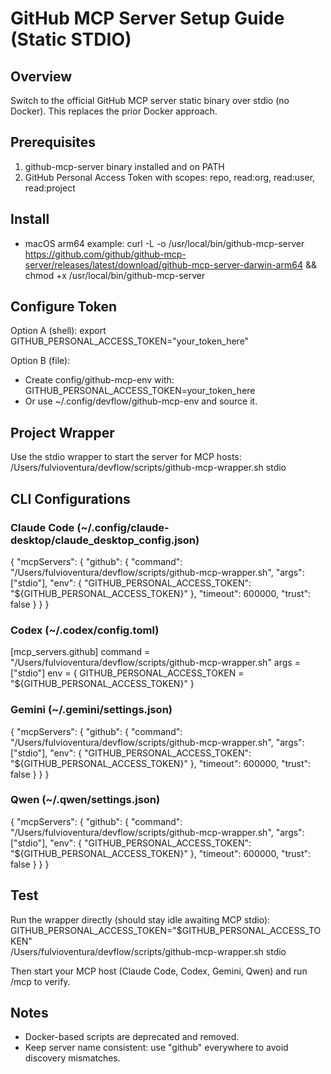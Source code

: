 # GitHub MCP Server Setup Guide (Static STDIO)

## Overview
Switch to the official GitHub MCP server static binary over stdio (no Docker). This replaces the prior Docker approach.

## Prerequisites
1. github-mcp-server binary installed and on PATH
2. GitHub Personal Access Token with scopes: repo, read:org, read:user, read:project

## Install
- macOS arm64 example:
  curl -L -o /usr/local/bin/github-mcp-server \
    https://github.com/github/github-mcp-server/releases/latest/download/github-mcp-server-darwin-arm64 && \
  chmod +x /usr/local/bin/github-mcp-server

## Configure Token
Option A (shell):
  export GITHUB_PERSONAL_ACCESS_TOKEN="your_token_here"

Option B (file):
- Create config/github-mcp-env with:
  GITHUB_PERSONAL_ACCESS_TOKEN=your_token_here
- Or use ~/.config/devflow/github-mcp-env and source it.

## Project Wrapper
Use the stdio wrapper to start the server for MCP hosts:
  /Users/fulvioventura/devflow/scripts/github-mcp-wrapper.sh stdio

## CLI Configurations

### Claude Code (~/.config/claude-desktop/claude_desktop_config.json)
{
  "mcpServers": {
    "github": {
      "command": "/Users/fulvioventura/devflow/scripts/github-mcp-wrapper.sh",
      "args": ["stdio"],
      "env": { "GITHUB_PERSONAL_ACCESS_TOKEN": "${GITHUB_PERSONAL_ACCESS_TOKEN}" },
      "timeout": 600000,
      "trust": false
    }
  }
}

### Codex (~/.codex/config.toml)
[mcp_servers.github]
command = "/Users/fulvioventura/devflow/scripts/github-mcp-wrapper.sh"
args = ["stdio"]
env = { GITHUB_PERSONAL_ACCESS_TOKEN = "${GITHUB_PERSONAL_ACCESS_TOKEN}" }

### Gemini (~/.gemini/settings.json)
{
  "mcpServers": {
    "github": {
      "command": "/Users/fulvioventura/devflow/scripts/github-mcp-wrapper.sh",
      "args": ["stdio"],
      "env": { "GITHUB_PERSONAL_ACCESS_TOKEN": "${GITHUB_PERSONAL_ACCESS_TOKEN}" },
      "timeout": 600000,
      "trust": false
    }
  }
}

### Qwen (~/.qwen/settings.json)
{
  "mcpServers": {
    "github": {
      "command": "/Users/fulvioventura/devflow/scripts/github-mcp-wrapper.sh",
      "args": ["stdio"],
      "env": { "GITHUB_PERSONAL_ACCESS_TOKEN": "${GITHUB_PERSONAL_ACCESS_TOKEN}" },
      "timeout": 600000,
      "trust": false
    }
  }
}

## Test
Run the wrapper directly (should stay idle awaiting MCP stdio):
  GITHUB_PERSONAL_ACCESS_TOKEN="$GITHUB_PERSONAL_ACCESS_TOKEN" \
    /Users/fulvioventura/devflow/scripts/github-mcp-wrapper.sh stdio

Then start your MCP host (Claude Code, Codex, Gemini, Qwen) and run /mcp to verify.

## Notes
- Docker-based scripts are deprecated and removed.
- Keep server name consistent: use "github" everywhere to avoid discovery mismatches.
